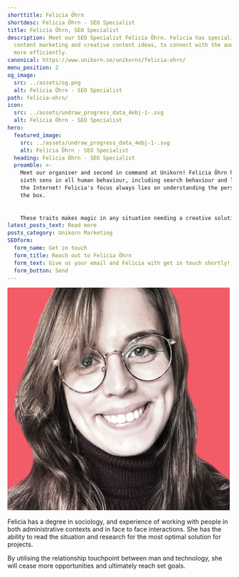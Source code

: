 ```yaml
---
shorttitle: Felicia Öhrn
shortdesc: Felicia Öhrn - SEO Specialist
title: Felicia Öhrn, SEO Specialist
description: Meet our SEO Specialist Felicia Öhrn. Felicia has specialised in
  content marketing and creative content ideas, to connect with the audience
  more efficiently.
canonical: https://www.unikorn.se/unikorns/felicia-ohrn/
menu_position: 2
og_image:
  src: ../assets/og.png
  alt: Felicia Öhrn - SEO Specialist
path: felicia-ohrn/
icon:
  src: ../assets/undraw_progress_data_4ebj-1-.svg
  alt: Felicia Öhrn - SEO Specialist
hero:
  featured_image:
    src: ../assets/undraw_progress_data_4ebj-1-.svg
    alt: Felicia Öhrn - SEO Specialist
  heading: Felicia Öhrn - SEO Specialist
  preamble: >-
    Meet our organiser and second in command at Unikorn! Felicia Öhrn has a
    sixth sens in all human behaviour, including search behaviour and life on
    the Internet! Felicia's focus always lies on understanding the person behind
    the box.


    These traits makes magic in any situation needing a creative solution. Such as ideas for how to interact with a specific group of people with a nerdy passions. 
latest_posts_text: Read more
posts_category: Unikorn Marketing
SEOform:
  form_name: Get in touch
  form_title: Reach out to Felicia Öhrn
  form_text: Give us your email and Felicia with get in touch shortly!
  form_button: Send
---
```

![Felicia Öhrn](../assets/felicia-ohrn.jpg "Felicia Öhrn")

Felicia has a degree in sociology, and experience of working with people in both administrative contexts and in face to face interactions. She has the ability to read the situation and research for the most optimal solution for projects. 

By utilising the relationship touchpoint between man and technology, she will cease more opportunities and ultimately reach set goals.